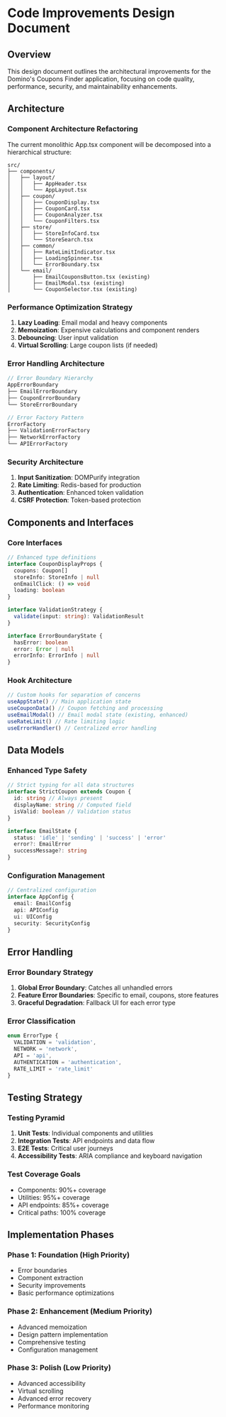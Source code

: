 # Code Improvements Design Document

## Overview

This design document outlines the architectural improvements for the Domino's Coupons Finder application, focusing on code quality, performance, security, and maintainability enhancements.

## Architecture

### Component Architecture Refactoring

The current monolithic App.tsx component will be decomposed into a hierarchical structure:

```
src/
├── components/
│   ├── layout/
│   │   ├── AppHeader.tsx
│   │   └── AppLayout.tsx
│   ├── coupon/
│   │   ├── CouponDisplay.tsx
│   │   ├── CouponCard.tsx
│   │   ├── CouponAnalyzer.tsx
│   │   └── CouponFilters.tsx
│   ├── store/
│   │   ├── StoreInfoCard.tsx
│   │   └── StoreSearch.tsx
│   ├── common/
│   │   ├── RateLimitIndicator.tsx
│   │   ├── LoadingSpinner.tsx
│   │   └── ErrorBoundary.tsx
│   └── email/
│       ├── EmailCouponsButton.tsx (existing)
│       ├── EmailModal.tsx (existing)
│       └── CouponSelector.tsx (existing)
```

### Performance Optimization Strategy

1. **Lazy Loading**: Email modal and heavy components
2. **Memoization**: Expensive calculations and component renders
3. **Debouncing**: User input validation
4. **Virtual Scrolling**: Large coupon lists (if needed)

### Error Handling Architecture

```typescript
// Error Boundary Hierarchy
AppErrorBoundary
├── EmailErrorBoundary
├── CouponErrorBoundary
└── StoreErrorBoundary

// Error Factory Pattern
ErrorFactory
├── ValidationErrorFactory
├── NetworkErrorFactory
└── APIErrorFactory
```

### Security Architecture

1. **Input Sanitization**: DOMPurify integration
2. **Rate Limiting**: Redis-based for production
3. **Authentication**: Enhanced token validation
4. **CSRF Protection**: Token-based protection

## Components and Interfaces

### Core Interfaces

```typescript
// Enhanced type definitions
interface CouponDisplayProps {
  coupons: Coupon[]
  storeInfo: StoreInfo | null
  onEmailClick: () => void
  loading: boolean
}

interface ValidationStrategy {
  validate(input: string): ValidationResult
}

interface ErrorBoundaryState {
  hasError: boolean
  error: Error | null
  errorInfo: ErrorInfo | null
}
```

### Hook Architecture

```typescript
// Custom hooks for separation of concerns
useAppState() // Main application state
useCouponData() // Coupon fetching and processing
useEmailModal() // Email modal state (existing, enhanced)
useRateLimit() // Rate limiting logic
useErrorHandler() // Centralized error handling
```

## Data Models

### Enhanced Type Safety

```typescript
// Strict typing for all data structures
interface StrictCoupon extends Coupon {
  id: string // Always present
  displayName: string // Computed field
  isValid: boolean // Validation status
}

interface EmailState {
  status: 'idle' | 'sending' | 'success' | 'error'
  error?: EmailError
  successMessage?: string
}
```

### Configuration Management

```typescript
// Centralized configuration
interface AppConfig {
  email: EmailConfig
  api: APIConfig
  ui: UIConfig
  security: SecurityConfig
}
```

## Error Handling

### Error Boundary Strategy

1. **Global Error Boundary**: Catches all unhandled errors
2. **Feature Error Boundaries**: Specific to email, coupons, store features
3. **Graceful Degradation**: Fallback UI for each error type

### Error Classification

```typescript
enum ErrorType {
  VALIDATION = 'validation',
  NETWORK = 'network',
  API = 'api',
  AUTHENTICATION = 'authentication',
  RATE_LIMIT = 'rate_limit'
}
```

## Testing Strategy

### Testing Pyramid

1. **Unit Tests**: Individual components and utilities
2. **Integration Tests**: API endpoints and data flow
3. **E2E Tests**: Critical user journeys
4. **Accessibility Tests**: ARIA compliance and keyboard navigation

### Test Coverage Goals

- Components: 90%+ coverage
- Utilities: 95%+ coverage
- API endpoints: 85%+ coverage
- Critical paths: 100% coverage

## Implementation Phases

### Phase 1: Foundation (High Priority)
- Error boundaries
- Component extraction
- Security improvements
- Basic performance optimizations

### Phase 2: Enhancement (Medium Priority)
- Advanced memoization
- Design pattern implementation
- Comprehensive testing
- Configuration management

### Phase 3: Polish (Low Priority)
- Advanced accessibility
- Virtual scrolling
- Advanced error recovery
- Performance monitoring